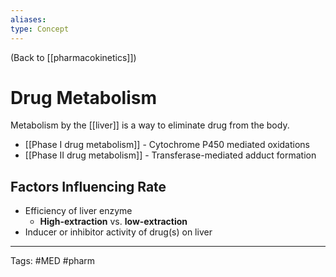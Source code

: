 ```yaml
---
aliases: 
type: Concept
---
```


(Back to [[pharmacokinetics]])

# Drug Metabolism

Metabolism by the [[liver]] is a way to eliminate drug from the body.
- [[Phase I drug metabolism]] - Cytochrome P450 mediated oxidations
- [[Phase II drug metabolism]] - Transferase-mediated adduct formation

## Factors Influencing Rate
- Efficiency of liver enzyme
	- **High-extraction** vs. **low-extraction**
- Inducer or inhibitor activity of drug(s) on liver

---
Tags: #MED #pharm 